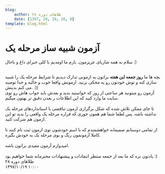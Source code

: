 ```yaml
---
blog:
    author: طلاهای دوره ۲۸
    date: [1397, 10, 19, 10, 0]
template: blog.html
---
```

# آزمون شبیه ساز مرحله یک

<div class="cnt">
<p>سلام به همه شازیای عزیزمون. بازم ما اومدیم با کلی خبرای داغ و باحال :)</p>
<div><br/></div>
<div>
بچه ها ما <b>روز جمعه این هفته</b> براتون یه ازمونی تدارک دیدیم تا شرایط مرحله یک را شبیه سازی کنه و توش خودتون رو یه محکی بزنید. ازمونش واقعا خوب و جالبه و جدا توصیه می کنم بدینش. :))
</div>
<div>آزمون رو میتونید هر ساعتی از روز که خواستید بدید و بعدش باید جواب هاش رو توی سایت ما وارد کنید که این اطلاعات ر بعدن دقیق تر بهتون میگیم.</div>
<div><br/></div>
<div>تا جای ممکن تلاش شده که شکل برگزاری ازمون تناقضی با استانداردهای مرحله یک نداشته باشه. پس لطفا شما هم همون جوری که قراره مرحله یک واقعی را بدید تو این ازمون هم شرکت کنید.</div>
<div><br/></div>
<div>از تمامی دوستانم صمیمانه خواهشمندم که با اسم خودشون توی ازمون ثبت نام کنند تا کاملا آزمونمون رنگ و بوی مرحله یک به خودش بگیره.</div>
<div><br/></div>
<div>امیدوارم آزمون مفیدی براتون باشه. </div>
<div><br/></div>
<div>یادتون نره که ما بعد از جمعه منتظر انتقادات و پیشنهادات محترمانه شما خواهیم بود :)</div>
</div>

<div class="blog-info">
    <div class="blog-author">طلاهای دوره ۲۸</div>
    <div class="blog-date">۱۳۹۷/۱۰/۱۹ ۱۰:۰۰</div>
</div>

